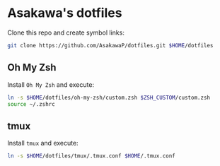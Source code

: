 # Asakawa's dotfiles

Clone this repo and create symbol links:

```sh
git clone https://github.com/AsakawaP/dotfiles.git $HOME/dotfiles
```

## Oh My Zsh

Install `Oh My Zsh` and execute:

```sh
ln -s $HOME/dotfiles/oh-my-zsh/custom.zsh $ZSH_CUSTOM/custom.zsh
source ~/.zshrc
```

## tmux

Install `tmux` and execute:

```sh
ln -s $HOME/dotfiles/tmux/.tmux.conf $HOME/.tmux.conf
```
